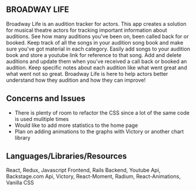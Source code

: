 ## BROADWAY LIFE

Broadway Life is an audition tracker for actors. This app creates a solution for musical theatre actors for tracking important information about auditions. See how many auditions you've been on, been called back for or booked. Keep track of all the songs in your audition song book and make sure you've got material in each category. Easily add songs to your audition book and store a youtube link for reference to that song. Add and delete auditions and update them when you've received a call back or booked an audition. Keep specific notes about each audition like what went great and what went not so great. Broadway Life is here to help actors better understand how they audition and how they can improve!

## Concerns and Issues

- There is plenty of room to refactor the CSS since a lot of the same code is used mulitiple times
- Would like to add more statistics to the home page
- Plan on adding animations to the graphs with Victory or another chart library

## Languages/Libraries/Resources

React, Redux, Javascript Frontend, Rails Backend, Youtube Api, Backstage.com Api, Victory, React-Moment, Radium, React-Animations, Vanilla CSS